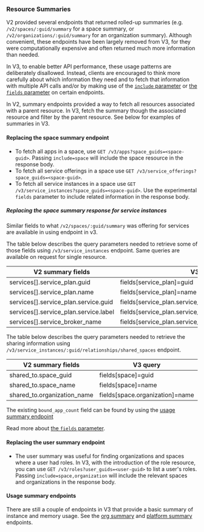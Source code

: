 ### Resource Summaries

V2 provided several endpoints that returned rolled-up summaries (e.g.
`/v2/spaces/:guid/summary` for a space summary, or
`/v2/organizations/:guid/summary` for an organization summary). Although
convenient, these endpoints have been largely removed from V3, for they were
computationally expensive and often returned much more information than
needed.

In V3, to enable better API performance, these usage patterns are
deliberately disallowed. Instead, clients are encouraged to think more carefully
about which information they need and to fetch that information with
multiple API calls and/or by making use of the [`include`
parameter](#including-associated-resources) or [the `fields` parameter](#fields) on certain endpoints.

In V2, summary endpoints provided a way to fetch all resources associated with a
parent resource. In V3, fetch the summary though the associated resource and
filter by the parent resource. See below for examples of summaries in V3.

#### Replacing the space summary endpoint

- To fetch all apps in a space, use `GET /v3/apps?space_guids=<space-guid>`.
  Passing `include=space` will include the space resource in the response body.
- To fetch all service offerings in a space use `GET
  /v3/service_offerings?space_guids=<space-guid>`. 
- To fetch all service instances in a space use `GET
  /v3/service_instances?space_guids=<space-guid>`. Use the
  experimental `fields` parameter to include related information in the response
  body.
  
##### Replacing the space summary response for service instances

Similar fields to what `/v2/spaces/:guid/summary` was offering for services are available in using endpoint in v3.

The table below describes the query parameters needed to retrieve some of those fields using `/v3/service_instances` endpoint. 
Same queries are available on request for single resource.

|**V2 summary fields**|**V3 query**|**V3 response fields**|
|---|---|---|
| services[].service_plan.guid | fields[service_plan]=guid | resources[].included.service_plans[].guid |
| services[].service_plan.name | fields[service_plan]=name | resources[].included.service_plans[].name |
| services[].service_plan.service.guid | fields[service_plan.service_offering]=guid | resources[].included.service_offerings[].guid |
| services[].service_plan.service.label | fields[service_plan.service_offering]=name | resources[].included.service_offerings[].name |
| services[].service_broker_name | fields[service_plan.service_offering.service_broker]=name | resources[].included.service_brokers[].name | 

The table below describes the query parameters needed to retrieve the sharing information using `/v3/service_instances/:guid/relationships/shared_spaces` endpoint.

|**V2 summary fields**|**V3 query**|**V3 response fields**|
|---|---|---|
| shared_to.space_guid | fields[space]=guid | included.spaces[].guid |
| shared_to.space_name | fields[space]=name | included.spaces[].name |
| shared_to.organization_name | fields[space.organization]=name | included.organizations[].name |

The existing `bound_app_count` field can be found by using the [usage summary endpoint](#get-usage-summary-in-shared-spaces)

Read more about [the `fields` parameter](#fields).

#### Replacing the user summary endpoint

- The user summary was useful for finding organizations and spaces where a user
had roles. In V3, with the introduction of the role resource, you can use `GET
/v3/roles?user_guids=<user-guid>` to list a user's roles. Passing
`include=space,organization` will include the relevant spaces and organizations
in the response body.

#### Usage summary endpoints

There are still a couple of endpoints in V3 that provide a basic summary of
instance and memory usage. See the [org summary](#get-usage-summary) and
[platform summary](#get-platform-usage-summary) endpoints.
